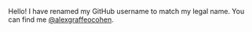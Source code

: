 Hello! I have renamed my GitHub username to match my legal name. You can find me [@alexgraffeocohen](https://github.com/alexgraffeocohen).

<!---
alexwilkinson/alexwilkinson is a ✨ special ✨ repository because its `README.md` (this file) appears on your GitHub profile.
You can click the Preview link to take a look at your changes.
--->
